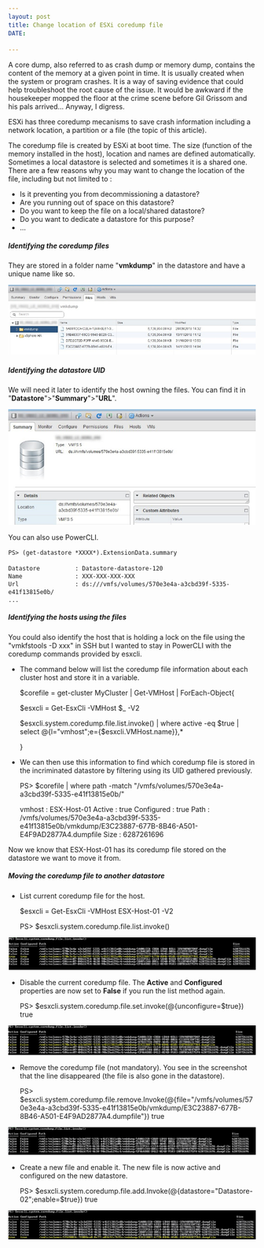 ```yaml
---
layout: post
title: Change location of ESXi coredump file
DATE: 

---
```

A core dump, also referred to as crash dump or memory dump, contains the content of the memory at a given point in time. It is usually created when the system or program crashes. It is a way of saving evidence that could help troubleshoot the root cause of the issue. It would be awkward if the housekeeper mopped the floor at the crime scene before Gil Grissom and his pals arrived... Anyway, I digress.

ESXi has three coredump mecanisms to save crash information including a network location, a partition or a file (the topic of this article).

The coredump file is created by ESXi at boot time. The size (function of the memory installed in the host), location and names are defined automatically. Sometimes a local datastore is selected and sometimes it is a shared one. There are a few reasons why you may want to change the location of the file, including but not limited to :

* Is it preventing you from decommissioning a datastore?
* Are you running out of space on this datastore?
* Do you want to keep the file on a local/shared datastore?
* Do you want to dedicate a datastore for this purpose?
* ...

##### Identifying the coredump files

They are stored in a folder name "**vmkdump**" in the datastore and have a unique name like so.

![](/img/corefile1.png)

##### Identifying the datastore UID

We will need it later to identify the host owning the files. You can find it in "**Datastore**">"**Summary**">"**URL**".

![](/img/corefile2.png)

You can also use PowerCLI.

    PS> (get-datastore *XXXX*).ExtensionData.summary
    
    Datastore          : Datastore-datastore-120
    Name               : XXX-XXX-XXX-XXX
    Url                : ds:///vmfs/volumes/570e3e4a-a3cbd39f-5335-e41f13815e0b/
    ...

##### Identifying the hosts using the files

You could also identify the host that is holding a lock on the file using the "vmkfstools -D xxx" in SSH but I wanted to stay in PowerCLI with the coredump commands provided by esxcli.

* The command below will list the coredump file information about each cluster host and store it in a variable.

    $corefile =  get-cluster MyCluster &#124; Get-VMHost &#124; ForEach-Object{
    
    $esxcli = Get-EsxCli -VMHost $_ -V2
    
    $esxcli.system.coredump.file.list.invoke() &#124; where active -eq $true &#124; select @{l="vmhost";e={$esxcli.VMHost.name}},*
    
    }

* We can then use this information to find which coredump file is stored in the incriminated datastore by filtering using its UID gathered previously.

    PS> $corefile &#124; where path -match "/vmfs/volumes/570e3e4a-a3cbd39f-5335-e41f13815e0b/"
    
    vmhost     : ESX-Host-01
    Active     : true
    Configured : true
    Path       : /vmfs/volumes/570e3e4a-a3cbd39f-5335-e41f13815e0b/vmkdump/E3C23887-677B-8B46-A501-E4F9AD2877A4.dumpfile
    Size       : 6287261696

Now we know that ESX-Host-01 has its coredump file stored on the datastore we want to move it from.

##### Moving the coredump file to another datastore

* List current coredump file for the host.

    $esxcli = Get-EsxCli -VMHost ESX-Host-01 -V2
    
    PS> $esxcli.system.coredump.file.list.invoke()

![](/img/corefile3.png)

* Disable the current coredump file. The **Active** and **Configured** properties are now set to **False** if you run the list method again.

    PS> $esxcli.system.coredump.file.set.invoke(@{unconfigure=$true})
    true

![](/img/corefile4.png)

* Remove the coredump file (not mandatory). You see in the screenshot that the line disappeared (the file is also gone in the datastore).

    PS> $esxcli.system.coredump.file.remove.Invoke(@{file="/vmfs/volumes/570e3e4a-a3cbd39f-5335-e41f13815e0b/vmkdump/E3C23887-677B-8B46-A501-E4F9AD2877A4.dumpfile"})
    true

![](/img/corefile5.png)

* Create a new file and enable it. The new file is now active and configured on the new datastore.

    PS> $esxcli.system.coredump.file.add.Invoke(@{datastore="Datastore-02";enable=$true})
    true

![](/img/corefile6.png)